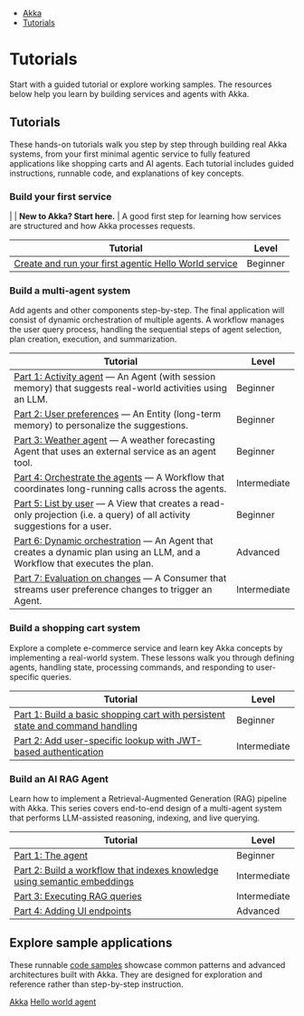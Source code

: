 <!-- <nav> -->
- [Akka](../index.html)
- [Tutorials](index.html)

<!-- </nav> -->

# Tutorials

Start with a guided tutorial or explore working samples. The resources below help you learn by building services and agents with Akka.

## <a href="about:blank#_tutorials"></a> Tutorials

These hands-on tutorials walk you step by step through building real Akka systems, from your first minimal agentic service to fully featured applications like shopping carts and AI agents. Each tutorial includes guided instructions, runnable code, and explanations of key concepts.

### <a href="about:blank#_build_your_first_service"></a> Build your first service

|  | **New to Akka? Start here.** |
A good first step for learning how services are structured and how Akka processes requests.

| Tutorial | Level |
| --- | --- |
| [Create and run your first agentic Hello World service](author-your-first-service.html) | Beginner |

### <a href="about:blank#_build_a_multi_agent_system"></a> Build a multi-agent system

Add agents and other components step-by-step. The final application will consist of dynamic orchestration of multiple agents. A workflow manages the user query process, handling the sequential steps of agent selection, plan creation, execution, and summarization.

| Tutorial | Level |
| --- | --- |
| [Part 1: Activity agent](planner-agent/activity.html) — An Agent (with session memory) that suggests real-world activities using an LLM. | Beginner |
| [Part 2: User preferences](planner-agent/preferences.html) — An Entity (long-term memory) to personalize the suggestions. | Beginner |
| [Part 3: Weather agent](planner-agent/weather.html) — A weather forecasting Agent that uses an external service as an agent tool. | Beginner |
| [Part 4: Orchestrate the agents](planner-agent/team.html) — A Workflow that coordinates long-running calls across the agents. | Intermediate |
| [Part 5: List by user](planner-agent/list.html) — A View that creates a read-only projection (i.e. a query) of all activity suggestions for a user. | Beginner |
| [Part 6: Dynamic orchestration](planner-agent/dynamic-team.html) — An Agent that creates a dynamic plan using an LLM, and a Workflow that executes the plan. | Advanced |
| [Part 7: Evaluation on changes](planner-agent/eval.html) — A Consumer that streams user preference changes to trigger an Agent. | Intermediate |

### <a href="about:blank#_build_a_shopping_cart_system"></a> Build a shopping cart system

Explore a complete e-commerce service and learn key Akka concepts by implementing a real-world system. These lessons walk you through defining agents, handling state, processing commands, and responding to user-specific queries.

| Tutorial | Level |
| --- | --- |
| [Part 1: Build a basic shopping cart with persistent state and command handling](shopping-cart/build-and-deploy-shopping-cart.html) | Beginner |
| [Part 2: Add user-specific lookup with JWT-based authentication](shopping-cart/addview.html) | Intermediate |

### <a href="about:blank#_build_an_ai_rag_agent"></a> Build an AI RAG Agent

Learn how to implement a Retrieval-Augmented Generation (RAG) pipeline with Akka. This series covers end-to-end design of a multi-agent system that performs LLM-assisted reasoning, indexing, and live querying.

| Tutorial | Level |
| --- | --- |
| [Part 1: The agent](ask-akka-agent/the-agent.html) | Beginner |
| [Part 2: Build a workflow that indexes knowledge using semantic embeddings](ask-akka-agent/indexer.html) | Intermediate |
| [Part 3: Executing RAG queries](ask-akka-agent/rag.html) | Intermediate |
| [Part 4: Adding UI endpoints](ask-akka-agent/endpoints.html) | Advanced |

## <a href="about:blank#_explore_sample_applications"></a> Explore sample applications

These runnable [code samples](samples.html) showcase common patterns and advanced architectures built with Akka. They are designed for exploration and reference rather than step-by-step instruction.

<!-- <footer> -->
<!-- <nav> -->
[Akka](../index.html) [Hello world agent](author-your-first-service.html)
<!-- </nav> -->

<!-- </footer> -->

<!-- <aside> -->

<!-- </aside> -->